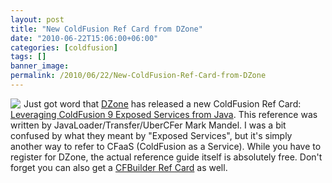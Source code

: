 ```yaml
---
layout: post
title: "New ColdFusion Ref Card from DZone"
date: "2010-06-22T15:06:00+06:00"
categories: [coldfusion]
tags: []
banner_image: 
permalink: /2010/06/22/New-ColdFusion-Ref-Card-from-DZone
---
```


<img src="https://static.raymondcamden.com/images/cfjedi/Capture.PNG" align="left" style="margin-right:5px" /> Just got word that <a href="http://dzone.com">DZone</a> has released a new ColdFusion Ref Card: <a href="http://refcardz.dzone.com/refcardz/leveraging-coldfusion-9?oid=hom24471">Leveraging ColdFusion 9 Exposed Services from Java</a>. This reference was written by JavaLoader/Transfer/UberCFer Mark Mandel. I was a bit confused by what they meant by "Exposed Services", but it's simply another way to refer to CFaaS (ColdFusion as a Service). While you have to register for DZone, the actual reference guide itself is absolutely free. Don't forget you can also get a <a href="http://refcardz.dzone.com/refcardz/getting-started-adobe?oid=hom19601">CFBuilder Ref Card</a> as well.

<br clear="left">